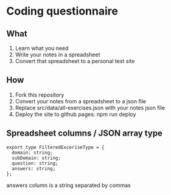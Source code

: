 # Coding questionnaire
## What
1. Learn what you need
2. Write your notes in a spreadsheet
3. Convert that spreadsheet to a personal test site

## How
1. Fork this repository
2. Convert your notes from a spreadsheet to a json file
3. Replace src/data/all-exercises.json with your notes json file
4. Deploy the site to github pages: npm run deploy

## Spreadsheet columns / JSON array type
```
export type FilteredExceriseType = {
  domain: string;
  subDomain: string;
  question: string;
  answers: string;
};
```
answers column is a string separated by commas
